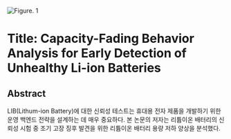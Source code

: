 ![Figure. 1](./img/paper_01_title)
# Title: Capacity-Fading Behavior Analysis for Early Detection of Unhealthy Li-ion Batteries<br>

## Abstract
LIB(Lithum-ion Battery)에 대한 신뢰성 테스트는 휴대용 전자 제품을 개발하기 위한 운영 백엔드 전략을 설계하는 데 매우 중요하다.
본 논문의 저자는 리튬이온 배터리의 신뢰성 시험 중 조기 고장 징후 발견을 위한 리튬이온 배터리 용량 저하 양상을 분석했다.

